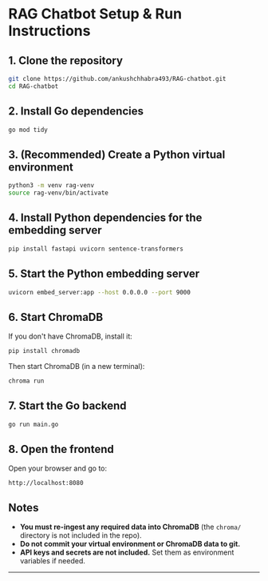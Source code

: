 # RAG Chatbot Setup & Run Instructions

## 1. Clone the repository

```sh
git clone https://github.com/ankushchhabra493/RAG-chatbot.git
cd RAG-chatbot
```

## 2. Install Go dependencies

```sh
go mod tidy
```

## 3. (Recommended) Create a Python virtual environment

```sh
python3 -m venv rag-venv
source rag-venv/bin/activate
```

## 4. Install Python dependencies for the embedding server

```sh
pip install fastapi uvicorn sentence-transformers
```

## 5. Start the Python embedding server

```sh
uvicorn embed_server:app --host 0.0.0.0 --port 9000
```

## 6. Start ChromaDB

If you don't have ChromaDB, install it:

```sh
pip install chromadb
```

Then start ChromaDB (in a new terminal):

```sh
chroma run
```

## 7. Start the Go backend

```sh
go run main.go
```

## 8. Open the frontend

Open your browser and go to:

```
http://localhost:8080
```

## Notes

- **You must re-ingest any required data into ChromaDB** (the `chroma/` directory is not included in the repo).
- **Do not commit your virtual environment or ChromaDB data to git.**
- **API keys and secrets are not included.** Set them as environment variables if needed.

---
